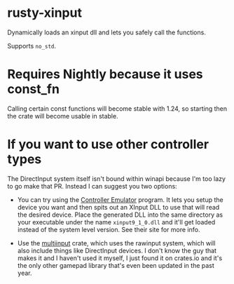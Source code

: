# rusty-xinput

Dynamically loads an xinput dll and lets you safely call the functions.

Supports `no_std`.

# Requires Nightly because it uses const_fn

Calling certain const functions will become stable with 1.24, so starting then
the crate will become usable in stable.

# If you want to use other controller types

The DirectInput system itself isn't bound within winapi because I'm too lazy to
go make that PR. Instead I can suggest you two options:

* You can try using the [Controller Emulator](https://github.com/x360ce/x360ce)
  program. It lets you setup the device you want and then spits out an XInput
  DLL to use that will read the desired device. Place the generated DLL into the
  same directory as your executable under the name `xinput9_1_0.dll` and it'll
  get loaded instead of the system level version. See their site for more info.

* Use the [multiinput](https://crates.io/crates/multiinput) crate, which uses
  the rawinput system, which will also include things like DirectInput devices.
  I don't know the guy that makes it and I haven't used it myself, I just found
  it on crates.io and it's the only other gamepad library that's even been
  updated in the past year.
